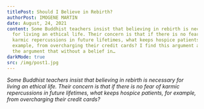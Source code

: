 ```yaml
---
titlePost: Should I Believe in Rebirth?
authorPost: IMOGENE MARTIN
date: August, 24, 2021
content: Some Buddhist teachers insist that believing in rebirth is necessary
  for living an ethical life. Their concern is that if there is no fear of
  karmic repercussions in future lifetimes, what keeps hospice patients, for
  example, from overcharging their credit cards? I find this argument as sad as
  the argument that without a belief in…
darkMode: true
src: /img/post1.jpg
---
```

*Some Buddhist teachers insist that believing in rebirth is necessary for living an ethical life. Their concern is that if there is no fear of karmic repercussions in future lifetimes, what keeps hospice patients, for example, from overcharging their credit cards?*